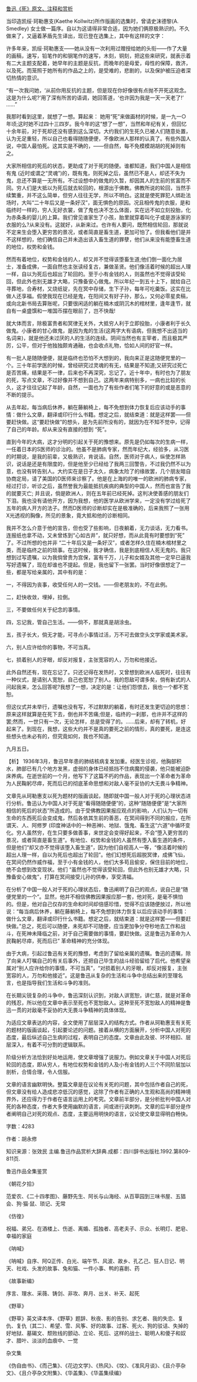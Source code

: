 [鲁迅《死》原文、注释和赏析](https://www.vrrw.net/wx/9809.html)

当印造凯绥·珂勒惠支(Kaethe Kollwitz)所作版画的选集时，曾请史沫德黎(A. Smedley) 女士做一篇序。自以为这请得非常合适，因为她们俩原极熟识的。不久做来了，又逼着茅盾先生译出，现已登在选集上，其中有这样的文字：

许多年来，凯绥·珂勒惠支——她从没有一次利用过赠授给她的头衔——作了大量的画稿，速写，铅笔作的和钢笔作的速写，木刻，铜刻，把这些来研究，就表示着有二大主题支配着，她早年的主题是反抗，而晚年的是母爱，母性的保障，救济，以及死。而笼照于她所有的作品之上的，是受难的，悲剧的，以及保护被压迫者深切热情的意识。

“有一次我问她，‘从前你用反抗的主题，但是现在你好像很有点抛不开死这观念。这是为什么呢?’用了深有所苦的语调，她回答道，‘也许因为我是一天一天老了!’ ……”

我那时看到这里，就想了一想。算起来： 她用“死”来做画材的时候，是一九一○年顷;这时她不过四十三四岁。我今年的这“想了一想”，当然和年纪有关，但回忆十余年前，对于死却还没有感到这么深切。大约我们的生死久已被人们随意处置，认为无足重轻，所以自己也看得随随便便，不像欧洲人那样的认真了。有些外国人说，中国人最怕死。这其实是不确的，——但自然，每不免模模胡胡的死掉则有之。

大家所相信的死后的状态，更助成了对于死的随便。谁都知道，我们中国人是相信有鬼 (近时或谓之“灵魂”)的，既有鬼，则死掉之后，虽然已不是人，却还不失为鬼，总还不算是一无所有。不过设想中的做鬼的久暂，却因其人的生前的贫富而不同。穷人们是大抵以为死后就去轮回的，根源出于佛教。佛教所说的轮回，当然手续繁重，并不这么简单，但穷人往往无学，所以不明白。这就是使死罪犯人绑赴法场时，大叫“二十年后又是一条好汉”，面无惧色的原因。况且相传鬼的衣服，是和临终时一样的，穷人无好衣裳，做了鬼也决不怎么体面，实在远不如立刻投胎，化为赤条条的婴儿的上算。我们曾见谁家生了小孩，胎里就穿着叫化子或是游泳家的衣服的么?从来没有。这就好，从新来过。也许有人要问，既然相信轮回，那就说不定来生会堕入更穷苦的景况，或者简直是畜生道，更加可怕了。但我看他们是并不这样想的，他们确信自己并未造出该入畜生道的罪孽，他们从来没有能堕畜生道的地位，权势和金钱。

然而有着地位，权势和金钱的人，却又并不觉得该堕畜生道;他们倒一面化为居士，准备成佛，一面自然也主张读经复古，兼做圣贤。他们像活着时候的超出人理一样，自以为死后也超出了轮回的。至于小有金钱的人，则虽然也不觉得该受轮回，但此外也别无雄才大略，只豫备安心做鬼。所以年纪一到五十上下，就给自己寻葬地，合寿材，又烧纸锭，先在冥中存储，生下子孙，每年可吃羹饭。这实在比做人还享福。假使我现在已经是鬼，在阳间又有好子孙，那么，又何必零星卖稿，或向北新书局去算账呢，只要很闲适的躺在楠木或阴沉木的棺材里，逢年逢节，就自有一桌盛馔和一堆国币摆在眼前了，岂不快哉!

就大体而言，除极富贵者和冥律无关外，大抵穷人利于立即投胎，小康者利于长久做鬼。小康者的甘心做鬼，是因为鬼的生活(这两字大有语病，但我想不出适当的名词来)，就是他还未过厌的人的生活的连续。阴间当然也有主宰者，而且极其严厉，公平，但对于他独独颇肯通融，也会收点礼物，恰如人间的好官一样。

有一批人是随随便便，就是临终也恐怕不大想到的，我向来正是这随便党里的一个。三十年前学医的时候，曾经研究过灵魂的有无，结果是不知道;又研究过死亡是否苦痛，结果是不一律，后来也不再深究，忘记了。近十年中，有时也为了朋友的死，写点文章，不过好像并不想到自己。这两年来病特别多，一病也比较的长久，这才往往记起了年龄，自然，一面也为了有些作者们笔下的好意的或是恶意的不断的提示。

从去年起，每当病后休养，躺在藤躺椅上，每不免想到体力恢复后应该动手的事情：做什么文章，翻译或印行什么书籍。想定之后，就结束道：就是这样罢——但要赶快做。这“要赶快做”的想头，是为先前所没有的，就因为在不知不觉中，记得了自己的年龄。却从来没有直接的想到 “死”。

直到今年的大病，这才分明的引起关于死的豫想来。原先是仍如每次的生病一样，一任着日本的S医师的诊治的。他虽不是肺病专家，然而年纪大，经验多，从习医的时期说，是我的前辈，又极熟识，肯说话。自然，医师对于病人，纵使怎样熟识，说话是还是有限度的，但是他至少已经给了我两三回警告，不过我仍然不以为意，也没有转告别人。大约实在是日子太久，病象太险了的缘故罢，几个朋友暗自协商定局，请了美国的D医师来诊察了。他是在上海的的唯一的欧洲的肺病专家，经过打诊，听诊之后，虽然誉我为最能抵抗疾病的典型的中国人，然而也宣告了我的就要灭亡; 并且说，倘是欧洲人，则在五年前已经死掉。这判决使善感的朋友们下泪。我也没有请他开方，因为我想，他的医学从欧洲学来，一定没有学过给死了五年的病人开方的法子。然而D医师的诊断却实在是极准确的，后来我照了一张用X光透视的胸像，所见的景象，竟大抵和他的诊断相同。

我并不怎么介意于他的宣告，但也受了些影响，日夜躺着，无力谈话，无力看书。连报纸也拿不动，又未曾炼到“心如古井”，就只好想，而从此竟有时要想到“死” 了。不过所想的也并非 “二十年后又是一条好汉”，或者怎样久住在楠木棺材里之类，而是临终之前的琐事。在这时候，我才确信，我是到底相信人死无鬼的。我只想到过写遗嘱，以为我倘曾贵为宫保，富有千万，儿子和女婿及其他一定早已逼我写好遗嘱了，现在却谁也不提起。但是，我也留下一张罢。当时好像很想定了一些，都是写给亲属的，其中有的是：

一，不得因为丧事，收受任何人的一交钱。——但老朋友的，不在此例。

二，赶快收敛，埋掉，拉倒。

三，不要做任何关于纪念的事情。

四，忘记我，管自己生活。——倘不，那就真是胡涂虫。

五，孩子长大，倘无才能，可寻点小事情过活，万不可去做空头文学家或美术家。

六，别人应许给你的事物，不可当真。

七，损着别人的牙眼，却反对报复，主张宽容的人，万勿和他接近。

此外自然还有，现在忘记了。只还记得在发热时，又曾想到欧洲人临死时，往往有一种仪式，是请别人宽恕，自己也宽恕了别人。我的怨敌可谓多矣，倘有新式的人问起我来，怎么回答呢?我想了一想，决定的是：让他们怨恨去，我也一个都不宽恕。

但这仪式并未举行，遗嘱也没有写，不过默默的躺着，有时还发生更切迫的思想：原来这样就算是在死下去，倒也并不苦痛;但是，临终的一刹那，也许并不这样的罢;然而，一世只有一次，无论怎样，总是受得了的。……后来，却有了转机，好起来了。到现在，我想，这些大约并不是真的要死之前的情形，真的要死，是连这些想头也未必有的，但究竟如何，我也不知道。

九月五日。



【析】 1936年3月，鲁迅早年患的肺结核病复发加重。经医生诊视，他胸部积水，肺部已有几个地方发黑，虚弱的身体已经抵挡不住病魔的侵袭，他只能被迫卧床养病。在逝世前的一个月，他写下了这篇不朽的作品，表现出一个革命者为革命为人民鞠躬尽瘁，死而后已的彻底革命思想和对敌人毫不妥协的大无畏斗争精神。

文章先从珂勒惠支以死为题材的版画谈起，随即就中国一般人对于死的心理状态进行分析。鲁迅认为中国人对于死是“看得随随便便”的，这种“随随便便”是“大家所相信的死后的状态”所造成的。由于受佛教因果报应观点的影响，人们认为一切有生命的东西死后会变成鬼，然后各依其生前的善恶，在冥间得到不同的报应，在所谓天、人、阿修罗 (印度神话中的一种恶神)、地狱、饿鬼、畜生这“六道”中循环变化。穷人虽然穷，在生只要多做善事，来世定会变得好起来，不会“堕入更穷苦的景况，或者简直是畜生道”。有地位、权势和金钱的人虽然有堕入畜生道的条件，但是他们“却又亦不觉得该堕入畜生道”，因为他们自视高人一等，“像活着时候的超出人理一样，自以为死后也超出了轮回”。他们幻想死后超脱冥律，成佛飞仙，在冥间仍然作威作福，至于小有金钱的人，他们大多苟且偷安，保住目前的地位，绝不会想到改变现状。他们 “虽然也不觉得该受轮回，但此外也别无雄才大略，只豫备安心做鬼”，打算在冥间接受儿孙的供奉，享受清福。

在分析了中国一般人对于死的心理状态后，鲁迅阐明了自己的观点，说自己是“随便党里的一个”。显然，他并不相信佛教因果报应那一套，他对死，是毫不惧怕的。但是，他对自己仅存的生命和时间却倍感珍惜，觉得不应该随便放过，所以他说：“每当病后休养，躺在藤躺椅上，每不免想到体力恢复以后应该动手的事情：做什么文章，翻译或印行什么书籍。想定之后，就结束道：就是这样罢——但要赶快做。”总之，死后可以随便，未死却不可随便，应当更加争分夺秒地去工作和战斗，在死神未降临之前，对于自己需要做的事情，要赶快做。这是鲁迅为革命为人民鞠躬尽瘁，死而后已” 革命精神的充分体现。

由于大病，引起过鲁迅有关死的豫想，考虑到了留给亲属的遗嘱。鲁迅的遗嘱，除了向亲人叮嘱自己的有关后事外，还把自己毕生的战斗经验留给了后代。他希望亲属对“别人应许给你的事情，不可当真”，“对损着别人的牙眼，却反对报复，主张宽容的人，万勿和他接近”。这是鲁迅从复杂的生活和斗争中总结出来的至理名言，也是指导我们生活和斗争的准则。

在长期尖锐复杂的斗争中，鲁迅深刻认识到，对敌人讲宽恕，讲仁慈，就是对革命的残忍，所以他在文章中表示至死也不宽恕敌人。这种至死不宽恕敌人的精神是鲁迅一贯的对敌毫不妥协的大无畏斗争精神的具体体现。

为适应文章表达的内容，全文使用了层层深入的结构方式。作者从珂勒惠支有关死的题材的版画谈起，引起要论述的问题。接着从横的方面展开，分析中国人对死的态度，最后纵述自己生病的过程，表明自己的态度。文章由此及彼、环环相扣、层层深入，有着不可分割的逻辑联系。

阶级分析方法恰到好处地运用，使文章增强了说服力。例如文章关于中国人对死后轮回的态度，即从穷人，有地位权势和金钱的人及小有金钱的人三个不同阶层加以剖析，合情合理，令人信服。

文章的语言幽默明快。整篇文章是在议论有关死的问题，其中包括作者自己的死，但文章没有给人造成悲凉低沉的感觉，这除了作者有正确的人生观和高尚的精神境界外，还应得力于作者在语言运用上的考究。文章前半部分，是分析批判中国人对死的各种态度，作者大多使用幽默的语言，间或进行讽刺刺。文章的后半部分是作者阐明自己对死的观点、态度，主要运用明快的语言，议论使文章显得明白畅快。

字数：4283

作者：胡永修

知识来源：张效民 主编.鲁迅作品赏析大辞典.成都：四川辞书出版社.1992.第809-811页.

鲁迅作品全集鉴赏

《朝花夕拾》

范爱农、《二十四孝图》、藤野先生、阿长与山海经、从百草园到三味书屋、五猖会、狗·猫·鼠、琐记、无常

《仿徨》

祝福、弟兄、在酒楼上、伤逝、离婚、孤独者、高老夫子、示众、长明灯、肥皂、幸福的家庭

《呐喊》

《呐喊》自序、阿Q正传、白光、端午节、风波、故乡、孔乙己、狂人日记、明天、社戏、头发的故事、兔和猫、一件小事、鸭的喜剧、药

《故事新编》

序言、理水、采薇、铸剑、非攻、奔月、出关、补天、起死

《野草》

《野草》英文译本序、《野草》题辞、秋夜、影的告别、求乞者、我的失恋、复仇、复仇〔其二〕、希望、雪、风筝、好的故事、过客、死火、狗的驳诘、失掉的好地狱、墓碣文、颓败线的颤动、立论、死后、这样的战士、聪明人和傻子和奴才、腊叶、淡淡的血痕中、一觉

杂文集

《伪自由书》、《而己集》、《花边文学》、《热风》、《坟》、《准风月谈》、《且介亭杂文》、《且介亭杂文附集》、《华盖集》、《华盖集续编》

